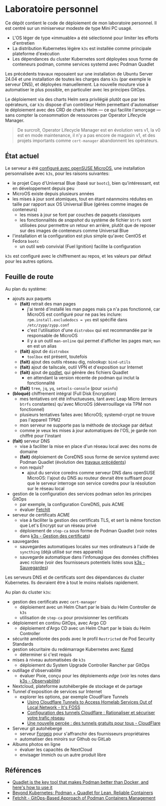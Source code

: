 # Laboratoire personnel

Ce dépôt contient le code de déploiement de mon laboratoire personnel. Il est centré sur un miniserveur modeste de type Mini PC usagé.

* L'OS léger de type «immuable» a été sélectionné pour limiter les efforts d'entretien
* La distribution Kubernetes légère `k3s` est installée comme principale plateforme d'exécution
* Les dépendances du cluster Kubernetes sont déployées sous forme de conteneurs podman, comme services systemd avec Podman Quadlet

Les précédents travaux reposaient sur une installation de Ubuntu Server 24.04 et une installation de toutes les charges dans `k3s` (par exemple le serveur DNS), et déployées manuellement. La nouvelle mouture vise à automatiser le plus possible, en particulier avec les principes GitOps.

Le déploiement via des charts Helm sera privilégié plutôt que par les opérateurs, car `k3s` dispose d'un contrôleur Helm permettant d'automatiser le déploiement avec des CRD de charts Helm ― ce qui facilite l'amorçage ― sans compter la consommation de ressources par Operator Lifecycle Manager.

> De surcroît, Operator Lifecycle Manager est en évolution vers v1, la v0 est en mode maintenance, il n'y a pas encore de magasin v1, et des projets importants comme `cert-manager` abandonnent les opérateurs.

## État actuel

Le serveur a été [configuré avec openSUSE MicroOS](microos/README.md), une installation personnalisée avec `k3s`, pour les raisons suivantes:

* le projet Cayo d'Universal Blue (basé sur `bootc`), bien qu'intéressant, est en développement depuis peu
* MicroOS existe depuis plusieurs années
* les mises à jour sont atomiques, tout en étant néanmoins réduites en taille par rapport aux OS Universal Blue (gérées comme images de conteneurs)
  * les mises à jour se font par couches de paquets classiques
  * les fonctionnalités de _snapshot_ du système de fichier `btrfs` sont utilisées pour permettre un retour en arrière, plutôt que de reposer sur des images de conteneurs comme Universal Blue
* l'installation et la configuration est plus simple qu'avec CentOS et Fedora `bootc`
  * un outil web convivial (Fuel Ignition) facilite la configuration

`k3s` est configuré avec le chiffrement au repos, et les valeurs par défaut pour les autres options.

## Feuille de route

Au plan du système:

* ajouts aux paquets
  * **(fait)** retrait des man pages
    * j'ai tenté d'installé les man pages mais ça n'a pas fonctionné, car MicroOS est configuré pour ne pas les inclure: `rpm.install.excludedocs = yes` est spécifié dans `/etc/zypp/zypp.conf`
    * c'est l'utilisation d'une `distrobox` qui est recommandée par le responsable de MicroOS
    * il y a un outil `man-online` qui permet d'afficher les pages man; `man` en est un alias
  * **(fait)** ajout de `distrobox`
    * `toolbox` est présent, toutefois
  * **(fait)** ajout des outils réseau dig, nslookup: `bind-utils`
  * **(fait)** ajout de tailscale, outil VPN et d'exposition sur Internet
  * **(fait)** ajout de [podlet](https://github.com/containers/podlet), qui génère des fichiers Quadlet
    * en attendant la version récente de podman qui inclut la fonctionnalité
  * **(fait)** `tree`, `jq`, `yq`, `setools-console` (pour `seinfo`)
* **(bloqué)** chiffrement intégral (Full Disk Encryption)
  * mes tentatives ont été infructueuses, tant avec Leap Micro (erreurs `btrfs` constantes) qu'avec MicroOS (déverrouillage via TPM non fonctionnel)
  * plusieurs tentatives faites avec MicroOS; systemd-crypt ne trouve pas l'appareil TPM2
  * mon serveur ne supporte pas la méthode de stockage par défaut
  * comme je veux les mises à jour automatiques de l'OS, je garde non chiffré pour l'instant
* **(fait)** serveur DNS
  * vise à faciliter la mise en place d'un réseau local avec des noms de domaine
  * **(fait)** déploiement de CoreDNS sous forme de service systemd avec Podman Quadlet (évolution des [travaux précédents](dns/README.md))
  * non requis?
    * ajout du service coredns comme serveur DNS dans openSUSE MicroOS: l'ajout du DNS au routeur devrait être suffisant pour que le serveur interroge son service coredns pour la résolution sur le réseau local
* gestion de la configuration des services podman selon les principes GitOps
  * par exemple, la configuration CoreDNS, puis ACME
  * évaluer [FetchIt](https://fetchit.readthedocs.io)
* serveur de certificats ACME
  * vise à faciliter la gestion des certificats TLS, et sert la même fonction que Let's Encrypt sur un réseau privé
  * déploiement de `step-ca` sous forme de Podman Quadlet (voir notes dans [k3s - Gestion des certificats](k3s/README.md#gestion-des-certificats))
* sauvegardes
  * sauvegardes automatiques locales sur mes ordinateurs à l'aide de `syncthing` (déjà utilisé sur mes appareils)
  * sauvegarde automatique dans l'infonuagique des données chiffrées avec rclone (voir des fournisseurs potentiels listés sous [k3s - Sauvegardes](k3s/README.md#sauvegardes))

Les serveurs DNS et de certificats sont des dépendances du cluster Kubernetes. Ils devraient être à tout le moins réalisés rapidement.

Au plan du cluster `k3s`:

* gestion des certificats avec `cert-manager`
  * déploiement avec un Helm Chart par le biais du Helm Controller de `k3s`
  * utilisation de `step-ca` pour provisionner les certificats
* déploiement en continu GitOps, avec Argo CD
  * déploiement d'Argo CD avec un Helm Chart par le biais du Helm Controller
* sécurité améliorée des pods avec le profil `Restricted` de Pod Security Standards
* gestion sécuritaire du redémarrage Kubernetes avec [Kured](https://kured.dev/)
  * déterminer si c'est requis
* mises à niveau automatisées de `k3s`
  * déploiement du System Upgrade Controller Rancher par GitOps
* outillage d'observabilité
  * évaluer Pixie, conçu pour les déploiements _edge_ (voir les notes dans [k3s - Observabilité](k3s/README.md#observabilité))
* Nextcloud, plateforme autohébergée de stockage et de partage
* Tunnel d'exposition de services sur Internet
  * explorer les options, par exemple CloudFlare Tunnels
    * [Using Cloudflare Tunnels to Access Homelab Services Out of Local Network - It's FOSS](https://itsfoss.com/cloudflare-tunnels/)
    * [Configuration des tunnels Cloudflare : Rationaliser et sécuriser votre trafic réseau](https://fr.simeononsecurity.com/guides/how-to-setup-and-use-cloudflare-tunnels/)
    * [Une nouvelle percée : des tunnels gratuits pour tous - CloudFlare](https://blog.cloudflare.com/fr-fr/tunnel-for-everyone/)
* Serveur git autohébergé
  * serveur [Forgejo](https://forgejo.org/) pour s'affranchir des fournisseurs propriétaires
  * automatiser des miroirs sur Github ou GitLab
* Albums photos en ligne
  * évaluer les capacités de NextCloud
  * envisager Immich ou un autre produit libre

## Références

* [Quadlet is the key tool that makes Podman better than Docker, and here's how to use it](https://www.xda-developers.com/quadlet-guide/)
* [Beyond Kubernetes: Podman + Quadlet for Lean, Reliable Containers](https://www.oss-group.co.nz/blog/podman-quadlet)
* [FetchIt - GitOps-Based Approach of Podman Containers Management](https://fetchit.readthedocs.io)
